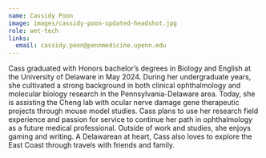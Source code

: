 ```yaml
---
name: Cassidy Poon
image: images/cassidy-poon-updated-headshot.jpg
role: wet-tech
links:
  email: cassidy.poon@pennmedicine.upenn.edu
---
```


Cass graduated with Honors bachelor’s degrees in Biology and English at the University of Delaware in May 2024. During her undergraduate years, she cultivated a strong background in both clinical ophthalmology and molecular biology research in the Pennsylvania-Delaware area. Today, she is assisting the Cheng lab with ocular nerve damage gene therapeutic projects through mouse model studies. Cass plans to use her research field experience and passion for service to continue her path in ophthalmology as a future medical professional. Outside of work and studies, she enjoys gaming and writing. A Delawarean at heart, Cass also loves to explore the East Coast through travels with friends and family.


